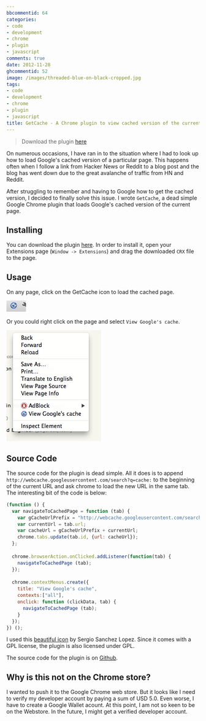 ```yaml
---
bbcommentid: 64
categories:
- code
- development
- chrome
- plugin
- javascript
comments: true
date: 2012-11-28
ghcommentid: 52
image: /images/threaded-blue-on-black-cropped.jpg
tags:
- code
- development
- chrome
- plugin
- javascript
title: GetCache - A Chrome plugin to view cached version of the current page
---
```


>Download the plugin
[here](/downloads/GetCache.crx)

On numerous occasions, I have ran in to the situation where I had to
look up how to load Google's cached version of a particular page. This
happens often when I follow a link from Hacker News or Reddit to a blog
post and the blog has went down due to the great avalanche of traffic
from HN and Reddit.

After struggling to remember and having to Google how to get the cached
version, I decided to finally solve this issue. I wrote `GetCache`, a
dead simple Google Chrome plugin that loads Google's cached version of
the current page.

## Installing
You can download the plugin
[here](/downloads/GetCache.crx). In order to install it, open your
Extensions page (`Window -> Extensions`) and drag the downloaded `CRX`
file to the page.

<!--more-->
## Usage

On any page, click on the GetCache icon to load the cached page.

![GetCache icon](/images/get_cache_icon.png "GetCache icon")


Or you could right click on the page and select `View Google's cache`.

![GetCache context menu](/images/get_cache_context_menu.png "GetCache context menu")

## Source Code
The source code for the plugin is dead simple. All it does is to append
`http://webcache.googleusercontent.com/search?q=cache:` to the beginning
of the current URL and ask chrome to load the new URL in the same
tab. The interesting bit of the code is below:

```javascript
(function () {
  var navigateToCachedPage = function (tab) {
    var gCacheUrlPrefix = "http://webcache.googleusercontent.com/search?q=cache:";
    var currentUrl = tab.url;
    var cacheUrl = gCacheUrlPrefix + currentUrl;
    chrome.tabs.update(tab.id, {url: cacheUrl});
  };

  chrome.browserAction.onClicked.addListener(function(tab) {
    navigateToCachedPage (tab);
  });

  chrome.contextMenus.create({
    title: "View Google's cache",
    contexts:["all"],
    onclick: function (clickData, tab) {
      navigateToCachedPage (tab);
    }
  });
}) ();
```

I used this
[beautiful icon](http://www.iconfinder.com/icondetails/7065/128/cache_icon)
by Sergio Sanchez Lopez. Since it comes with a GPL license, the plugin
is also licensed under GPL.

The source code for the plugin is on [Github](https://github.com/sdqali/GetCache).

## Why is this not on the Chrome store?

I wanted to push it to the Google Chrome web store. But it looks like I
need to verify my developer account by paying a sum of USD 5.0. Even
worse, I have to create a Google Wallet acount. At this
point, I am not so keen to be on the Webstore. In the future, I might
get a verified developer account.
